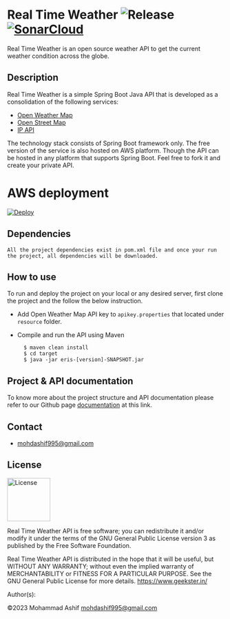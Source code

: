 # Real Time Weather ![Release](https://github.com/kasramp/Eris/actions/workflows/build_and_release.yml/badge.svg) [![SonarCloud](https://sonarcloud.io/api/project_badges/measure?project=Eris&metric=alert_status)](https://sonarcloud.io/dashboard?id=Eris)

Real Time Weather is an open source weather API to get the current weather condition across the globe.

## Description

Real Time Weather is a simple Spring Boot Java API that is developed as a consolidation of the following services:
- [Open Weather Map](https://weather.com/en-IN/weather/today/l/cc76c08b470b5ddd6e64efd9ce8f256542cfed4ba52f6c00a30a74da519cd070)
- [Open Street Map](https://www.google.com/maps)
- [IP API](http://ip-api.com/)

The technology stack consists of Spring Boot framework only. The free version of the service is also hosted on AWS platform. Though the API can be hosted in any platform that supports Spring Boot. Feel free to fork it and create your private API.

# AWS deployment

[![Deploy](https://futurumresearch.com/wp-content/uploads/2020/01/aws-logo-1536x1152.png)](https://aws.amazon.com/free/?trk=14a4002d-4936-4343-8211-b5a150ca592b&sc_channel=ps&ef_id=CjwKCAjw1YCkBhAOEiwA5aN4AfN4omFL6DXhRwyN6XvrF95BqkEtZmS5NsECN12GipoEVyfCeETTkRoC5REQAvD_BwE:G:s&s_kwcid=AL!4422!3!453325184782!e!!g!!aws!10712784856!111477279771)

## Dependencies
``All the project dependencies exist in pom.xml file and once your run the project, all dependencies will be downloaded.``

## How to use

To run and deploy the project on your local or any desired server, first clone the project and the follow the below instruction.
- Add Open Weather Map API key to `apikey.properties` that located under `resource` folder.
- Compile and run the API using Maven

        $ maven clean install
        $ cd target
        $ java -jar eris-[version]-SNAPSHOT.jar

## Project & API documentation
To know more about the project structure and API documentation please refer to our Github page [documentation](https://eris.madadipouya.com/#apicall) at this link.

## Contact

* mohdashif995@gmail.com

## License

<p>
<img src="https://images.unsplash.com/photo-1534068731687-d70176c2e7d5?ixlib=rb-4.0.3&ixid=M3wxMjA3fDB8MHxwaG90by1wYWdlfHx8fGVufDB8fHx8fA%3D%3D&auto=format&fit=crop&w=387&q=80" alt="License" height="100">
</p>
 Real Time Weather API is free software; you can redistribute it and/or modify
it under the terms of the GNU General Public License version 3
as published by the Free Software Foundation.

Real Time Weather API is distributed in the hope that it will be useful,
but WITHOUT ANY WARRANTY; without even the implied warranty of
MERCHANTABILITY or FITNESS FOR A PARTICULAR PURPOSE.  See the
GNU General Public License for more details. <https://www.geekster.in/>

Author(s):

©2023 Mohammad Ashif <mohdashif995@gmail.com> 



     
